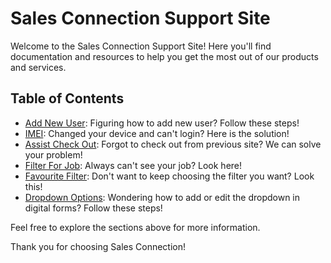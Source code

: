 # Sales Connection Support Site

Welcome to the Sales Connection Support Site! Here you'll find documentation and resources to help you get the most out of our products and services.

## Table of Contents

- [Add New User](Add_New_User.md): Figuring how to add new user? Follow these steps!
- [IMEI](IMEI.md): Changed your device and can't login? Here is the solution!
- [Assist Check Out](Assist_Check_Out.md): Forgot to check out from previous site? We can solve your problem!
- [Filter For Job](Filter_For_Job.md): Always can't see your job? Look here!
- [Favourite Filter](Favourite_Filter.md): Don't want to keep choosing the filter you want? Look this!
- [Dropdown Options](Dropdown_Options.md): Wondering how to add or edit the dropdown in digital forms? Follow these steps!

Feel free to explore the sections above for more information.

Thank you for choosing Sales Connection!
